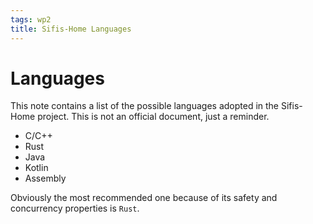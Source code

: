 ```yaml
---
tags: wp2
title: Sifis-Home Languages
---
```


# Languages

This note contains a list of the possible languages adopted in the Sifis-Home project. This is not an official document, just a reminder.

* C/C++
* Rust
* Java
* Kotlin
* Assembly

Obviously the most recommended one because of its safety and concurrency properties is `Rust`.
